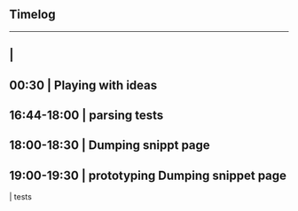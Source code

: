 ## Timelog

---
 |
---
00:30 | Playing with ideas
---
16:44-18:00 | parsing tests
---
18:00-18:30 | Dumping snippt page
---
19:00-19:30 | prototyping Dumping snippet page
---
| tests